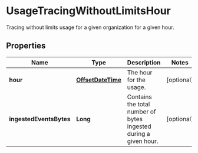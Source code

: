 

# UsageTracingWithoutLimitsHour

Tracing without limits usage for a given organization for a given hour.
## Properties

Name | Type | Description | Notes
------------ | ------------- | ------------- | -------------
**hour** | [**OffsetDateTime**](OffsetDateTime.md) | The hour for the usage. |  [optional]
**ingestedEventsBytes** | **Long** | Contains the total number of bytes ingested during a given hour. |  [optional]



